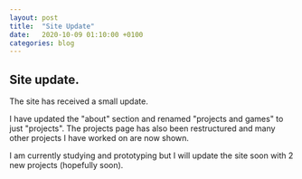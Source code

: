 ```yaml
---
layout: post
title:  "Site Update"
date:   2020-10-09 01:10:00 +0100
categories: blog
---
```


## Site update.
The site has received a small update.

I have updated the "about" section and renamed "projects and games" to just "projects". The projects page has also been restructured and many other projects I have worked on are now shown. 

I am currently studying and prototyping but I will update the site soon with 2 new projects (hopefully soon).
